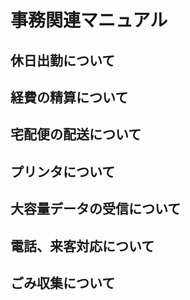 # 事務関連マニュアル

## 休日出勤について

## 経費の精算について

## 宅配便の配送について

## プリンタについて

## 大容量データの受信について

## 電話、来客対応について

## ごみ収集について
